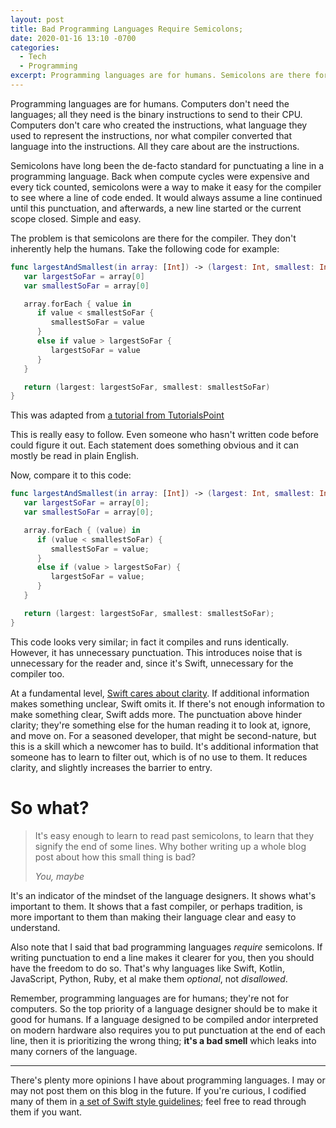 ```yaml
---
layout: post
title: Bad Programming Languages Require Semicolons;
date: 2020-01-16 13:10 -0700
categories:
  - Tech
  - Programming
excerpt: Programming languages are for humans. Semicolons are there for the compiler; they don't help the humans.
---
```



Programming languages are for humans. Computers don't need the languages; all they need is the binary instructions to send to their CPU. Computers don't care who created the instructions, what language they used to represent the instructions, nor what compiler converted that language into the instructions. All they care about are the instructions.



Semicolons have long been the de-facto standard for punctuating a line in a programming language. Back when compute cycles were expensive and every tick counted, semicolons were a way to make it easy for the compiler to see where a line of code ended. It would always assume a line continued until this punctuation, and afterwards, a new line started or the current scope closed. Simple and easy.



The problem is that semicolons are there for the compiler. They don't inherently help the humans. Take the following code for example:

```swift
func largestAndSmallest(in array: [Int]) -> (largest: Int, smallest: Int) {
   var largestSoFar = array[0]
   var smallestSoFar = array[0]

   array.forEach { value in
      if value < smallestSoFar {
         smallestSoFar = value
      }
      else if value > largestSoFar {
         largestSoFar = value
      }
   }

   return (largest: largestSoFar, smallest: smallestSoFar)
}
```
<aside>This was adapted from <a href="https://www.tutorialspoint.com/swift/swift_functions.htm" target="_blank" x_>a tutorial from TutorialsPoint</a></aside>

This is really easy to follow. Even someone who hasn't written code before could figure it out. Each statement does something obvious and it can mostly be read in plain English.


Now, compare it to this code:

```swift
func largestAndSmallest(in array: [Int]) -> (largest: Int, smallest: Int) {
   var largestSoFar = array[0];
   var smallestSoFar = array[0];

   array.forEach { (value) in
      if (value < smallestSoFar) {
         smallestSoFar = value;
      }
      else if (value > largestSoFar) {
         largestSoFar = value;
      }
   }

   return (largest: largestSoFar, smallest: smallestSoFar);
}
```

This code looks very similar; in fact it compiles and runs identically. However, it has unnecessary punctuation. This introduces noise that is unnecessary for the reader and, since it's Swift, unnecessary for the compiler too.

At a fundamental level, [Swift cares about clarity](https://swift.org/documentation/api-design-guidelines/#fundamentals). If additional information makes something unclear, Swift omits it. If there's not enough information to make something clear, Swift adds more. The punctuation above hinder clarity; they're something else for the human reading it to look at, ignore, and move on. For a seasoned developer, that might be second-nature, but this is a skill which a newcomer has to build. It's additional information that someone has to learn to filter out, which is of no use to them. It reduces clarity, and slightly increases the barrier to entry.



# So what? #

> It's easy enough to learn to read past semicolons, to learn that they signify the end of some lines. Why bother writing up a whole blog post about how this small thing is bad?
>
> <cite>You, maybe</cite>

It's an indicator of the mindset of the language designers. It shows what's important to them. It shows that a fast compiler, or perhaps tradition, is more important to them than making their language clear and easy to understand.

Also note that I said that bad programming languages _require_ semicolons. If writing punctuation to end a line makes it clearer for you, then you should have the freedom to do so. That's why languages like Swift, Kotlin, JavaScript, Python, Ruby, et al make them _optional_, not _disallowed_.

Remember, programming languages are for humans; they're not for computers. So the top priority of a language designer should be to make it good for humans. If a language designed to be compiled andor interpreted on modern hardware also requires you to put punctuation at the end of each line, then it is prioritizing the wrong thing; **it's a bad smell** which leaks into many corners of the language.



---

There's plenty more opinions I have about programming languages. I may or may not post them on this blog in the future. If you're curious, I codified many of them in [a set of Swift style guidelines](https://swift-style-guidelines.bhstudios.org); feel free to read through them if you want.
